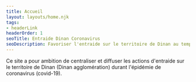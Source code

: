 ```yaml
---
title: Accueil
layout: layouts/home.njk
tags:
- headerLink
headerOrder: 1
seoTitle: Entraide Dinan Coronavirus
seoDescription: Favoriser l'entraide sur le territoire de Dinan au temps du coronavirus.
---
```


Ce site a pour ambition de centraliser et diffuser les actions d'entraide sur le territoire de Dinan (Dinan agglomération) durant l'épidémie de coronavirus (covid-19).